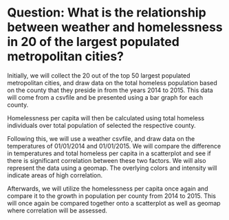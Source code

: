 # Question: What is the relationship between weather and homelessness in 20 of the largest populated metropolitan cities?

Initially, we will collect the 20 out of the top 50 largest populated metropolitan cities, and draw data on the total homeless population based on the county that they preside in from the years 2014 to 2015. This data will come from a csvfile and be presented using a bar graph for each county.

Homelessness per capita will then be calculated using total homeless individuals over total population of selected the respective county.

Following this, we will use a weather csvfile, and draw data on the temperatures of 01/01/2014 and 01/01/2015. We will compare the difference in temperatures and total homeless per capita in a scatterplot and see if there is significant correlation between these two factors. We will also represent the data using a geomap. The overlying colors and intensity will indicate areas of high correlation.

Afterwards, we will utilize the homelessness per capita once again and compare it to the growth in population per county from 2014 to 2015. This will once again be compared together onto a scatterplot as well as geomap where correlation will be assessed.
